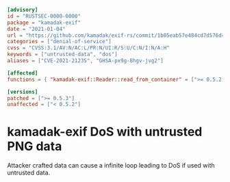 ```toml
[advisory]
id = "RUSTSEC-0000-0000"
package = "kamadak-exif"
date = "2021-01-04"
url = "https://github.com/kamadak/exif-rs/commit/1b05eab57e484cd7d576d4357b9cda7fdc57df8c"
categories = ["denial-of-service"]
cvss = "CVSS:3.1/AV:N/AC:L/PR:N/UI:R/S:U/C:N/I:N/A:H"
keywords = ["untrusted-data", "dos"]
aliases = ["CVE-2021-21235", "GHSA-px9g-8hgv-jvg2"]

[affected]
functions = { "kamadak-exif::Reader::read_from_container" = [">= 0.5.2, < 0.5.3"] }

[versions]
patched = [">= 0.5.3"]
unaffected = ["< 0.5.2"]

```
# kamadak-exif DoS with untrusted PNG data

Attacker crafted data can cause a infinite loop leading to DoS if used with untrusted data.